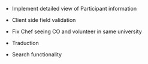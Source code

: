 - Implement detailed view of Participant information
- Client side field validation
- Fix Chef seeing CO and volunteer in same university

- Traduction
- Search functionality
